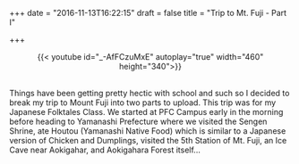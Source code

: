 +++
date = "2016-11-13T16:22:15"
draft = false
title = "Trip to Mt. Fuji - Part I"

+++

<center>
{{< youtube id="_-AfFCzuMxE" autoplay="true" width="460" height="340">}}
</center>

<br>

<p>Things have been getting pretty hectic with school and such so I decided to break my trip to Mount Fuji into two parts to upload. This trip was for my Japanese Folktales Class. We started at PFC Campus early in the morning before heading to Yamanashi Prefecture where we visited the Sengen Shrine, ate Houtou (Yamanashi Native Food) which is similar to a Japanese version of Chicken and Dumplings, visited the 5th Station of Mt. Fuji, an Ice Cave near Aokigahar, and Aokigahara Forest itself...</p> 

<br><br>



<br />

